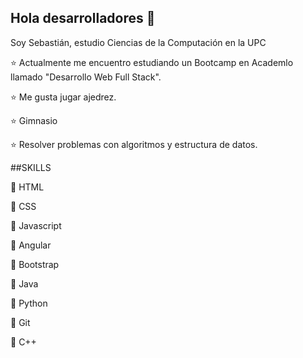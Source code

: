 ## Hola desarrolladores :wave:

Soy Sebastián, estudio Ciencias de la Computación en la UPC

:star: Actualmente me encuentro estudiando un Bootcamp en Academlo llamado "Desarrollo Web Full Stack".

:star: Me gusta jugar ajedrez.

:star: Gimnasio

:star: Resolver problemas con algoritmos y estructura de datos.

##SKILLS

:diamond_shape_with_a_dot_inside: HTML

:diamond_shape_with_a_dot_inside: CSS

:diamond_shape_with_a_dot_inside: Javascript

:diamond_shape_with_a_dot_inside: Angular

:diamond_shape_with_a_dot_inside: Bootstrap

:diamond_shape_with_a_dot_inside: Java

:diamond_shape_with_a_dot_inside: Python

:diamond_shape_with_a_dot_inside: Git

:diamond_shape_with_a_dot_inside: C++



